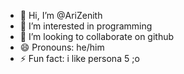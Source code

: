- 👋 Hi, I’m @AriZenith
- 👀 I’m interested in programming
- 💞️ I’m looking to collaborate on github
- 😄 Pronouns: he/him
- ⚡ Fun fact: i like persona 5 ;o

